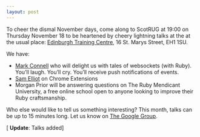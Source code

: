 ```yaml
---
layout: post
---
```


To cheer the dismal November days, come along to ScotRUG at 19:00 on Thursday November 18 to be heartened by cheery lightning talks at the at the usual place: [Edinburgh Training Centre](http://maps.google.co.uk/maps?client=safari&q=EH1+1SU&oe=UTF-8&ie=UTF8&hl=en&hq=&hnear=Edinburgh+EH1+1SU,+United+Kingdom&z=15), 16 St. Marys Street, EH1 1SU.

We have:

-   [Mark Connell](http://twitter.com/mconnell) who will delight us with tales of websockets (with Ruby). You’ll laugh. You’ll cry. You’ll receive push notifications of events.
-   [Sam Elliot](http://twitter.com/lenary) on Chrome Extensions
-   Morgan Prior will be answering questions on The Ruby Mendicant University, a free online school open to anyone looking to improve their Ruby craftsmanship.

Who else would like to tell us something interesting? This month, talks can be up to 15 minutes long. Let us know on [The Google Group](http://groups.google.com/group/scotrug).

\[ **Update**: Talks added\]
